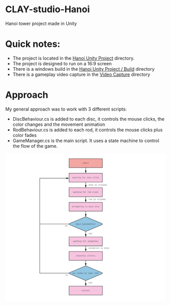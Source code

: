 # CLAY-studio-Hanoi
Hanoi tower project made in Unity

# Quick notes:

- The project is located in the [Hanoi Unity Project](Hanoi%20Unity%20Project) directory. 
- The project is designed to run on a 16:9 screen
- There is a windows build in the [Hanoi Unity Project / Build](Hanoi%20Unity%20Project/Build) directory
- There is a gameplay video capture in the [Video Capture](Video%20Capture) directory

# Approach

My general approach was to work with 3 different scripts:

- DiscBehaviour.cs is added to each disc, it controls the mouse clicks, the color changes and the movement animation 
- RodBehaviour.cs is added to each rod, it controls the mouse clicks plus color fades
- GameManager.cs is the main script. It uses a state machine to control the flow of the game.  

![](/Readme-images/hanoiflow.png)

